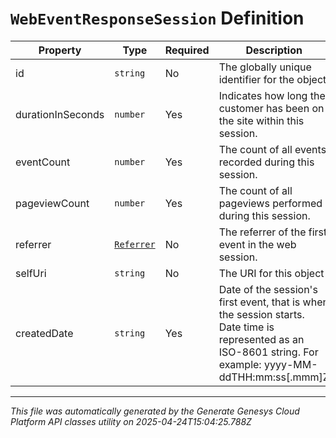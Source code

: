 # `WebEventResponseSession` Definition

| Property | Type | Required | Description |
|----------|------|----------|-------------|
| id | `string` | No | The globally unique identifier for the object. |
| durationInSeconds | `number` | Yes | Indicates how long the customer has been on the site within this session. |
| eventCount | `number` | Yes | The count of all events recorded during this session. |
| pageviewCount | `number` | Yes | The count of all pageviews performed during this session. |
| referrer | [`Referrer`](referrer-definition.md) | No | The referrer of the first event in the web session. |
| selfUri | `string` | No | The URI for this object |
| createdDate | `string` | Yes | Date of the session's first event, that is when the session starts. Date time is represented as an ISO-8601 string. For example: yyyy-MM-ddTHH:mm:ss[.mmm]Z |

---

*This file was automatically generated by the Generate Genesys Cloud Platform API classes utility on 2025-04-24T15:04:25.788Z*